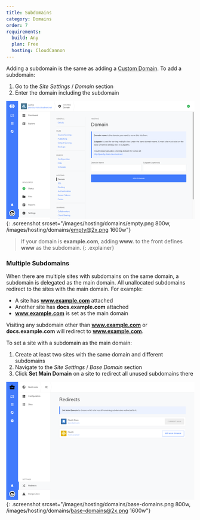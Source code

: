 ```yaml
---
title: Subdomains
category: Domains
order: 7
requirements:
  build: Any
  plan: Free
  hosting: CloudCannon
---
```


Adding a subdomain is the same as adding a [Custom Domain](/hosting/domains/custom-domains/). To add a subdomain:

1. Go to the *Site Settings* / *Domain* section
2. Enter the domain including the subdomain

![Site settings domain section with subdomain](/images/hosting/domains/empty.png){: .screenshot srcset="/images/hosting/domains/empty.png 800w, /images/hosting/domains/empty@2x.png 1600w"}

> If your domain is **example.com**, adding **www.** to the front defines **www** as the subdomain.
{: .explainer}

### Multiple Subdomains

When there are multiple sites with subdomains on the same domain, a subdomain is delegated as the main domain. All unallocated subdomains redirect to the sites with the main domain. For example:

* A site has **www.example.com** attached
* Another site has **docs.example.com** attached
* **www.example.com** is set as the main domain

Visiting any subdomain other than **www.example.com** or **docs.example.com** will redirect to **www.example.com**.

To set a site with a subdomain as the main domain:

1. Create at least two sites with the same domain and different subdomains
2. Navigate to the *Site Settings* / *Base Domain* section
3. Click **Set Main Domain** on a site to redirect all unused subdomains there

![CloudCannon Base Domain interface](/images/hosting/domains/base-domains.png){: .screenshot srcset="/images/hosting/domains/base-domains.png 800w, /images/hosting/domains/base-domains@2x.png 1600w"}